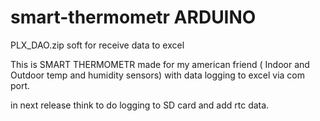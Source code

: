 # smart-thermometr ARDUINO

PLX_DAO.zip soft for receive data to excel

This is SMART THERMOMETR made for my american friend ( Indoor and Outdoor temp and humidity sensors) with data logging to excel via com port. 

in next release think to do logging to SD card and add rtc data. 
